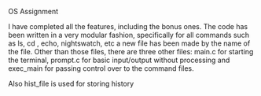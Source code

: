 OS Assignment

I have completed all the features, including the bonus ones.
The code has been written in a very modular fashion, specifically
for all commands such as ls, cd , echo, nightswatch, etc a new
file has been made by the name of the file. Other than those
files, there are three other files: main.c for starting the
terminal, prompt.c for basic input/output without processing and
exec_main for passing control over to the command files.

Also hist_file is used for storing history
